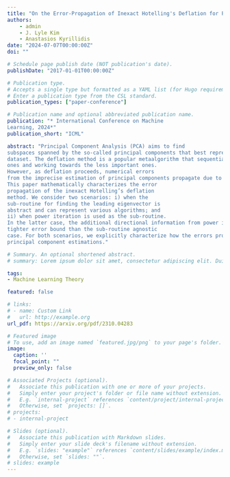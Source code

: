 ```yaml
---
title: "On the Error-Propagation of Inexact Hotelling's Deflation for Principal Component Analysis"
authors:
    - admin
    - J. Lyle Kim
    - Anastasios Kyrillidis
date: "2024-07-07T00:00:00Z"
doi: ""

# Schedule page publish date (NOT publication's date).
publishDate: "2017-01-01T00:00:00Z"

# Publication type.
# Accepts a single type but formatted as a YAML list (for Hugo requirements).
# Enter a publication type from the CSL standard.
publication_types: ["paper-conference"]

# Publication name and optional abbreviated publication name.
publication: "* International Conference on Machine
Learning, 2024*"
publication_short: "ICML"

abstract: "Principal Component Analysis (PCA) aims to find
subspaces spanned by the so-called principal components that best represent the variance in the
dataset. The deflation method is a popular metaalgorithm that sequentially finds individual principal components, starting from the most important
ones and working towards the less important ones.
However, as deflation proceeds, numerical errors
from the imprecise estimation of principal components propagate due to its sequential nature.
This paper mathematically characterizes the error
propagation of the inexact Hotelling’s deflation
method. We consider two scenarios: i) when the
sub-routine for finding the leading eigenvector is
abstract and can represent various algorithms; and
ii) when power iteration is used as the sub-routine.
In the latter case, the additional directional information from power iteration allows us to obtain a
tighter error bound than the sub-routine agnostic
case. For both scenarios, we explicitly characterize how the errors progress and affect subsequent
principal component estimations."

# Summary. An optional shortened abstract.
# summary: Lorem ipsum dolor sit amet, consectetur adipiscing elit. Duis posuere tellus ac convallis placerat. Proin tincidunt magna sed ex sollicitudin condimentum.

tags:
- Machine Learning Theory

featured: false

# links:
# - name: Custom Link
#   url: http://example.org
url_pdf: https://arxiv.org/pdf/2310.04283

# Featured image
# To use, add an image named `featured.jpg/png` to your page's folder. 
image:
  caption: ''
  focal_point: ""
  preview_only: false

# Associated Projects (optional).
#   Associate this publication with one or more of your projects.
#   Simply enter your project's folder or file name without extension.
#   E.g. `internal-project` references `content/project/internal-project/index.md`.
#   Otherwise, set `projects: []`.
# projects:
# - internal-project

# Slides (optional).
#   Associate this publication with Markdown slides.
#   Simply enter your slide deck's filename without extension.
#   E.g. `slides: "example"` references `content/slides/example/index.md`.
#   Otherwise, set `slides: ""`.
# slides: example
---
```


<!-- This work is driven by the results in my [previous paper](/publication/conference-paper/) on LLMs.

{{% callout note %}}
Create your slides in Markdown - click the *Slides* button to check out the example.
{{% /callout %}}

Add the publication's **full text** or **supplementary notes** here. You can use rich formatting such as including [code, math, and images](https://docs.hugoblox.com/content/writing-markdown-latex/). -->
